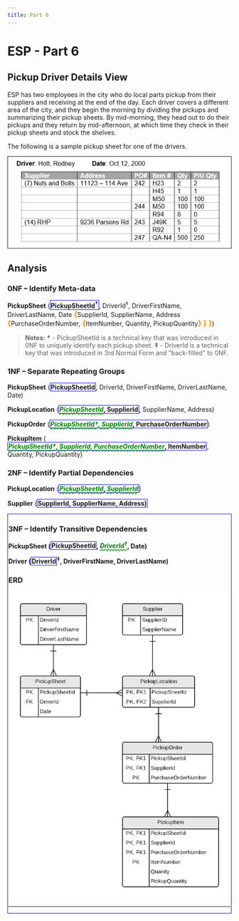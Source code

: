 ```yaml
---
title: Part 6
---
```

# ESP - Part 6

## Pickup Driver Details View

ESP has two employees in the city who do local parts pickup from their suppliers and receiving at the end of the day. Each driver covers a different area of the city, and they begin the morning by dividing the pickups and summarizing their pickup sheets. By mid-morning, they head out to do their pickups and they return by mid-afternoon, at which time they check in their pickup sheets and stock the shelves.

The following is a sample pickup sheet for one of the drivers.

![Driver Details View](./ESP-6-Driver-Details-View.png)

## Analysis

### 0NF – Identify Meta-data

**PickupSheet** (<b class="pk">PickupSheetId<sup>†</sup></b>, DriverId<sup>‡</sup>, DriverFirstName, DriverLastName, Date <b class="rg">{</b>SupplierId, SupplierName, Address <b class="rg">{</b>PurchaseOrderNumber, <b class="rg">{</b>ItemNumber, Quantity, PickupQuantity<b class="rg">} } }</b>)

> **Notes:**
> **†** - PickupSheetId is a technical key that was introduced in 0NF to uniquely identify each pickup sheet.
> **‡** - DriverId is a technical key that was introduced in 3rd Normal Form and "back-filled" to 0NF.

### 1NF – Separate Repeating Groups

**PickupSheet** (<b class="pk">PickupSheetId</b>, DriverId, DriverFirstName, DriverLastName, Date)

**PickupLocation** (<b class="pk"><u class="fk">PickupSheetId</u>, SupplierId</b>, SupplierName, Address)

**PickupOrder** (<b class="pk"><u class="fk">PickupSheetId†, SupplierId</u>, PurchaseOrderNumber</b>)

**PickupItem** (<b class="pk"><u class="fk">PickupSheetId†, SupplierId, PurchaseOrderNumber</u>, ItemNumber</b>, Quantity, PickupQuantity)


### 2NF – Identify Partial Dependencies

**PickupLocation** (<b class="pk"><u class="fk">PickupSheetId</u>, <u class="fk">SupplierId</u></b>)

**Supplier** (<b class="pk">SupplierId</pk>, SupplierName, Address)


### 3NF – Identify Transitive Dependencies

**PickupSheet** (<b class="pk">PickupSheetId</b>, <u class="fk">DriverId<sup>‡</sup></u>, Date)

**Driver** (<b class="pk">DriverId</b><sup>‡</sup>, DriverFirstName, DriverLastName)

### ERD

![](./ESP-6-ERD-Driver-Details-View.png)

----

<style type="text/css">
.pk {
    font-weight: bold;
    display: inline-block;
    border: solid thin blue;
    padding: 0 1px;
}
.fk {
    color: green;
    font-style: italic;
    text-decoration: wavy underline green;    
}
.rg {
    color: darkorange;
    font-size: 1.2em;
    font-weight: bold;
}
.note {
    font-weight: bold;
    color: brown;
    font-size: 1.1em;
}
</style>
